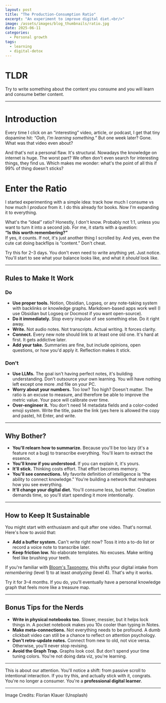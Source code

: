 ```yaml
---
layout: post
title: "The Production-Consumption Ratio"
excerpt: "An experiment to improve digital diet.<br/>"
image: /assets/images/blog_thumbnails/ratio.jpg
date: 2025-06-11
categories: 
  - Personal growth
tags:
  - learning
  - digital-detox
---
```


# TLDR
Try to write something about the content you consume and you will learn and consume better content.

---
# Introduction

Every time I click on an “interesting” video, article, or podcast, I get that tiny dopamine hit: _“Ooh, I'm learning something.”_ But one week later? Gone. What was that video even about?

And that's not a personal flaw. It's structural. Nowadays the knowledge on internet is huge.
The worst part? We often don't even search for interesting things, they find us. Which makes me wonder: what's the point of all this if 99% of thing doesn't sticks?

# Enter the Ratio

I started experimenting with a simple idea: track how much I consume vs how much I _produce_ from it. I do this already for books. Now I'm expanding it to everything.

What's the “ideal” ratio? Honestly, I don't know. Probably not 1:1, unless you want to turn it into a second job. For me, it starts with a question:  
**“Is this worth remembering?”**  
If yes, it counts. If not, it's just another thing I scrolled by. And yes, even the cute cat doing backflips is “content.” Don't cheat.

Try this for 2–3 days. You don't even need to write anything yet. Just notice. You'll start to see what your balance looks like, and what it _should_ look like.

---

## Rules to Make It Work

### Do

- **Use proper tools.** Notion, Obsidian, Logseq, or any note-taking system with backlinks or knowledge graphs. Markdown-based apps work well (I use Obsidian but Logseq or Docmost if you want open-source).
- **Do it immediately.** Stop every impulse of see something else. Do it right away.
- **Write.** Not audio notes. Not transcripts. Actual writing. It forces clarity.
- **Connect.** Every new note should link to at least one old one. It's hard at first. It gets addictive later.
- **Add your take.** Summaries are fine, but include opinions, open questions, or how you'd apply it. Reflection makes it stick.

### Don't

- **Use LLMs.** The goal isn't having perfect notes, it's building understanding. Don't outsource your own learning. You will have nothing left except one more .md file on your PC.
- **Worry about your numbers.** Too low? Too high? Doesn't matter. The ratio is an excuse to measure, and therefore be able to improve the metric value. Your pace will calibrate over time.
- **Over-engineer it.** You don't need 14 metadata fields and a color-coded emoji system. Write the title, paste the link (yes here is allowed the copy and paste), hit Enter, and write.

---

## Why Bother?

- **You'll relearn how to summarize.** Because you'll be too lazy (it's a feature not a bug) to transcribe everything. You'll learn to extract the essence.
- **You'll know if you understood.** If you can explain it, it's yours.
- **It'll stick.** Thinking costs effort. That effort becomes memory.
- **You'll see connections.** My favorite definition of intelligence is “the ability to connect knowledge.” You're building a network that reshapes how you see everything.
- **It'll change your digital diet.** You'll consume less, but better. Creation demands time, so you'll start spending it more intentionally.

---

## How to Keep It Sustainable

You might start with enthusiasm and quit after one video. That's normal. Here's how to avoid that:

- **Add a buffer system.** Can't write right now? Toss it into a to-do list or record a voice note to transcribe later.
- **Keep friction low.** No elaborate templates. No excuses. Make writing feel like brushing your teeth.

If you're familiar with [Bloom's Taxonomy](https://en.wikipedia.org/wiki/Bloom%27s_taxonomy), this shifts your digital intake from _remembering_ (level 1) to at least _analyzing_ (level 4). That's why it works.

Try it for 3–4 months. If you do, you'll eventually have a personal knowledge graph that feels more like a treasure map.

---

## Bonus Tips for the Nerds

- **Write in physical notebooks too.** Slower, messier, but it helps lock things in. A pocket notebook makes you 10x cooler than typing in Notes.
- **Make meta-connections.** Not everything needs to be profound. A dumb clickbait video can still be a chance to reflect on attention psychology.
- **Don't retro-update notes.** Connect from new to old, not vice versa. Otherwise, you'll never stop revising.
- **Avoid the Graph Trap.** Graphs look cool. But don't spend your time tuning colors. You're not doing data viz, you're learning.

---

This is about our attention. You'll notice a shift: from passive scroll to intentional interaction. If you try this, and actually stick with it, congrats. You're no longer a consumer. You're a **professional digital learner**.

---

Image Credits: Florian Klauer (Unsplash)

